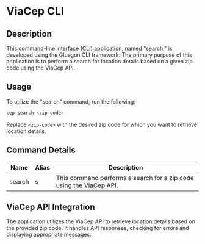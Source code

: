 # ViaCep CLI

## Description

This command-line interface (CLI) application, named "search," is developed using the Gluegun CLI framework. The primary purpose of this application is to perform a search for location details based on a given zip code using the ViaCep API.

## Usage

To utilize the "search" command, run the following:

```bash
cep search <zip-code>
```

Replace `<zip-code>` with the desired zip code for which you want to retrieve location details.

## Command Details

| Name   | Alias | Description                                                         |
| ------ | ----- | ------------------------------------------------------------------- |
| search | s     | This command performs a search for a zip code using the ViaCep API. |

## ViaCep API Integration

The application utilizes the ViaCep API to retrieve location details based on the provided zip code. It handles API responses, checking for errors and displaying appropriate messages.
